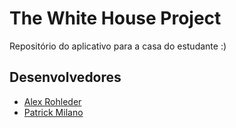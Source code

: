# The White House Project
Repositório do aplicativo para a casa do estudante :)

## Desenvolvedores
- [Alex Rohleder](https://www.github.com/alexrohleder96)
- [Patrick Milano](https://www.github.com/patrickmilano)